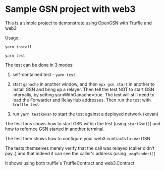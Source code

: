 # Sample GSN project with web3

This is a simple project to demonstrate using OpenGSN with Truffle and web3

Usage:
```
yarn install

yarn test
```

The test can be done in 3 modes:

1. self-contained test - `yarn test`.

2. start `ganache` in another window, and then `npx gsn start` in another to install GSN and bring up a relayer. 
  Then tell the test NOT to start GSN internally, by setting yarnWithGanache=true. The test will still need to load the Forwarder and RelayHub addresses.
  Then run the test with `truffle test`

3. run `yarn testkovan` to start the test against a deployed network (kovan)


The test thus shows how to start GSN within the test (using `startGsn()`) and how to refernce GSN started in another terminal.

The test then shows how to configure your web3 contracts to use GSN.

The tests themselves merely verify that the call was relayed (caller didn't pay..) and that indeed it can see the caller's address (using `_msgSender()`)

It shows using both truffle's TruffleContract and web3.Contract


